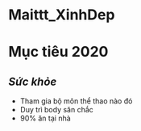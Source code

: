 # Maittt_XinhDep

**Mục tiêu 2020**
=======

## ***Sức khỏe***

  * Tham gia bộ môn thể thao nào đó
  * Duy trì body săn chắc
  * 90% ăn tại nhà